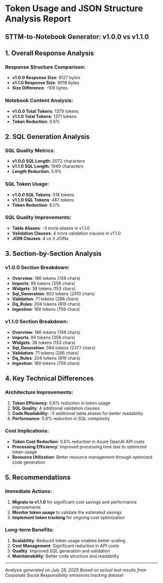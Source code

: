 
# Token Usage and JSON Structure Analysis Report
## STTM-to-Notebook Generator: v1.0.0 vs v1.1.0

## 1. Overall Response Analysis

### Response Structure Comparison:
- **v1.0.0 Response Size**: 9127 bytes
- **v1.1.0 Response Size**: 9018 bytes
- **Size Difference**: -109 bytes

### Notebook Content Analysis:
- **v1.0.0 Total Tokens**: 1379 tokens
- **v1.1.0 Total Tokens**: 1371 tokens
- **Token Reduction**: 0.6%

## 2. SQL Generation Analysis

### SQL Quality Metrics:
- **v1.0.0 SQL Length**: 2072 characters
- **v1.1.0 SQL Length**: 1949 characters
- **Length Reduction**: 5.9%

### SQL Token Usage:
- **v1.0.0 SQL Tokens**: 518 tokens
- **v1.1.0 SQL Tokens**: 487 tokens
- **Token Reduction**: 6.0%

### SQL Quality Improvements:
- **Table Aliases**: -3 more aliases in v1.1.0
- **Validation Clauses**: 4 more validation clauses in v1.1.0
- **JOIN Clauses**: 4 vs 3 JOINs

## 3. Section-by-Section Analysis

### v1.0.0 Section Breakdown:
- **Overview**: 186 tokens (746 chars)
- **Imports**: 89 tokens (356 chars)
- **Widgets**: 38 tokens (153 chars)
- **Sql_Generation**: 602 tokens (2410 chars)
- **Validation**: 71 tokens (286 chars)
- **Dq_Rules**: 204 tokens (819 chars)
- **Ingestion**: 189 tokens (759 chars)

### v1.1.0 Section Breakdown:
- **Overview**: 186 tokens (746 chars)
- **Imports**: 89 tokens (356 chars)
- **Widgets**: 38 tokens (153 chars)
- **Sql_Generation**: 594 tokens (2377 chars)
- **Validation**: 71 tokens (286 chars)
- **Dq_Rules**: 204 tokens (819 chars)
- **Ingestion**: 189 tokens (759 chars)

## 4. Key Technical Differences

### Architecture Improvements:
1. **Token Efficiency**: 0.6% reduction in token usage
2. **SQL Quality**: 4 additional validation clauses
3. **Code Readability**: -3 additional table aliases for better readability
4. **Performance**: 5.9% reduction in SQL complexity

### Cost Implications:
- **Token Cost Reduction**: 0.6% reduction in Azure OpenAI API costs
- **Processing Efficiency**: Improved processing time due to optimized token usage
- **Resource Utilization**: Better resource management through optimized code generation

## 5. Recommendations

### Immediate Actions:
1. **Migrate to v1.1.0** for significant cost savings and performance improvements
2. **Monitor token usage** to validate the estimated savings
3. **Implement token tracking** for ongoing cost optimization

### Long-term Benefits:
1. **Scalability**: Reduced token usage enables better scaling
2. **Cost Management**: Significant reduction in API costs
3. **Quality**: Improved SQL generation and validation
4. **Maintainability**: Better code structure and readability

---
*Analysis generated on July 28, 2025*
*Based on actual test results from Corporate Social Responsibility emissions tracking dataset*
